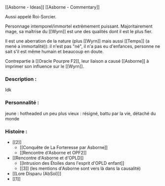 [[Asborne - Ideas]]
[[Asborne - Commentary]]

Aussi appelé Roi-Sorcier.

Personnage intemporel/immortel extrêmement puissant. Majoritairement mage, sa maîtrise du [[Wyrn]] est une des qualités dont il est le plus fier.

Il est une aberration de la nature (plus [[Wyrn]] mais aussi [[Temps]] (a mené a immortalité)): il n'est pas "né", il n'a pas eu d'enfances, personne ne sait s'il est même humain et beaucoup en doute.

Contrepartie à [[Oracle Pourpre F2]], leur liaison a causé [[Asborne]] à imprimer son influence sur le [[Wyrn]].

### Description :
Idk

### Personnalité :
jeune : hotheaded un peu
plus vieux : résigné, battu par la vie, détaché du monde

### Histoire :
- [[2]]
	- [[Conquête de La Forteresse par Asborne]]
	- [[Rencontre d'Asborne et OPF2]]
- [[Rencontre d'Asborne et d'OPLD]]
	- [[Intrusion des Étoiles dans l'esprit d'OPLD enfant]]
	- [[3]] (les mentions d'Asborne sont vers là dans la causalité)
- [[Lore Disparu (AbSol)]]
- [[1]]
